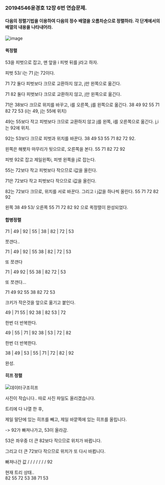 ### 20194546윤경호 12장 6번 연습문제.


#### 다음의 정렬기법을 이용하여 다음의 정수 배열을 오름차순으로 정렬하라. 각 단계에서의 배열의 내용을 나타내어라.

![image](https://user-images.githubusercontent.com/94778099/173365140-fb7a815d-2ecf-41a2-b552-b9d864f3a98c.png)


  
  #### 퀵정렬
  
  53을 피벗으로 잡고, 맨 앞을 i 피벗 뒤를 j라고 하자.
  
 
  피벗 53/  i는 71 j는 72이다.
  
  71 72 둘다 피벗보다 크므로 교환하지 않고, j만 왼쪽으로 옮긴다.
  
  71 82 둘다 피벗보다 크므로 교환하지 않고, j만 왼쪽으로 옮긴다.
  
  71은 38보다 크므로 위치를 바꾸고, i를 오른쪽, j를 왼쪽으로 옮긴다. 38 49 92 55 71 82 72 53 (i는 49, j는 55에 위치)
  
  49는 55보다 작고 피벗보다 크므로 교환하지 않고 j를 왼쪽, i를 오른쪽으로 옮긴다. j,i 는 92에 위치.
  
  92는 53보다 크므로 피벗과 위치를 바꾼다. 38 49 53 55 71 82 72 92.
  
  왼쪽은 해봣자 마무리가 됫으므로, 오른쪽을 본다. 55 71 82 72 92 
  
  피벗 92로 잡고 제일왼쪽i, 피벗 왼쪽을 j로 잡는다.
  
  55는 72보다 작고 피벗보다 작으므로 i값을 올린다.
  
  71은 72보다 작고 피벗보다 작으므로 i값을 올린다.
  
  82는 72보다 크므로, 위치를 서로 바꾼다. 그리고 i j값을 하나씩 올린다. 55 71 72 82 92
  
  왼쪽 38 49 53/ 오른쪽 55 71 72 82 92 으로 퀵정렬이 완성되었다.
  
  
  #### 합병정렬
  
  
  71 | 49 | 92 | 55 | 38 | 82 | 72 | 53
  
  쪼갠다..
  
  71 | 49 | 92 | 55            38 | 82 | 72 | 53
  
  
  또 쪼갠다
  
  71 | 49      92 | 55          38 | 82           72 | 53
  
  
  또 쪼갠다...
  
  71  49         92    55         38   82         72  53 
  
  
  크키가 작은것을 앞으로 옮기고 붙인다.
  
  49 | 71         55 | 92       38 | 82        53 | 72
  
  
  한번 더 반복한다.
  
  
  49 | 55 | 71 | 92              38 | 53 | 72  | 82
  
  
  한번 더 반복한다.
  
  38 | 49 | 53 | 55 | 71 | 72 | 82 | 92
  
  완성.
  
  #### 히프 정렬
  
  
  
  ![데이터구조히프](https://user-images.githubusercontent.com/94778099/173372654-c6c4a818-4d59-440f-a09e-47e48c147573.jpg)

  사진이 작습니다..  따로 사진 파일도 올리겠습니다.
  
  트리에 다 나열 한 후,
  
  제일 말단에 있는 히프를 빼고, 제일 바깥쪽에 있는 히프를 올립니다.
  
  -> 92가 빠져나가고, 53이 올라감.
  
  53은 좌우중 더 큰 82보다 작으므로 위치가 바뀝니다.
  
  그리고 더 큰 72보다 작으므로 위치가 또 다시 바뀝니다.
 
  빠져나간 값 / / / / / / / 92
  
  현재 트리 상태..             
                  82
                55  72 
             53  38 71 53


  
  
  
  
  
  
  
  
  
  
  
  
  
  
